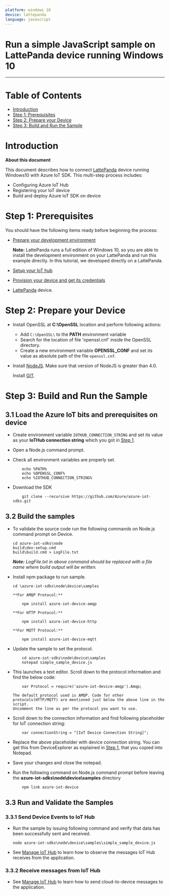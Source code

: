 ```yaml
---
platform: windows 10
device: lattepanda
language: javascript
---
```


Run a simple JavaScript sample on LattePanda device running Windows 10
===
---

# Table of Contents

-   [Introduction](#Introduction)
-   [Step 1: Prerequisites](#Prerequisites)
-   [Step 2: Prepare your Device](#PrepareDevice)
-   [Step 3: Build and Run the Sample](#Build)

<a name="Introduction"></a>
# Introduction

**About this document**

This document describes how to connect [LattePanda](http://www.lattepanda.com) device running Windows10 with Azure IoT SDK. This multi-step process includes:
-   Configuring Azure IoT Hub
-   Registering your IoT device
-   Build and deploy Azure IoT SDK on device

<a name="Prerequisites"></a>
# Step 1: Prerequisites

You should have the following items ready before beginning the process:

-   [Prepare your development environment][setup-devbox-linux]

    **Note:** LattePanda runs a full edition of Windows 10, so you are able to install the development environment on your LattePanda and run this example directly. In this tutorial, we developed directly on a LattePanda.

-   [Setup your IoT hub][lnk-setup-iot-hub]

-   [Provision your device and get its credentials][lnk-manage-iot-hub]

-   [LattePanda](http://www.lattepanda.com) device.

<a name="PrepareDevice"></a>
# Step 2: Prepare your Device

-   Install OpenSSL at **C:\OpenSSL** location and perform following actions:
    -   Add `C:\OpenSSL\` to the **PATH** environment variable
    -   Search for the location of file 'openssl.cnf' inside the OpenSSL directory.
    -   Create a new environment variable **OPENSSL_CONF** and set its value as absolute path of the file `openssl.cnf`.

-   Install [NodeJS](https://nodejs.org/en/). Make sure that version of NodeJS is greater than 4.0.

      Install [GIT](https://git-scm.com/download/win).


<a name="Build"></a>
# Step 3: Build and Run the Sample

<a name="Load"></a>
## 3.1 Load the Azure IoT bits and prerequisites on device

-   Create environment variable `IOTHUB_CONNECTION_STRING` and set its value as your **IoTHub connection string** which you got in [Step 1](#Prerequisites).

-   Open a Node.js command prompt.

-   Check all environment variables are properly set.

            echo %PATH%
            echo %OPENSSL_CONF%
            echo %IOTHUB_CONNECTION_STRING%

-   Download the SDK 

            git clone --recursive https://github.com/Azure/azure-iot-sdks.git


<a name="BuildSamples"></a>
## 3.2 Build the samples

-   To validate the source code run the following commands on Node.js command prompt on Device.

        cd azure-iot-sdks\node
        build\dev-setup.cmd
        build\build.cmd > LogFile.txt

    ***Note:*** *LogFile.txt in above command should be replaced with a file name where build output will be written.*

-   Install npm package to run sample.

      	cd \azure-iot-sdks\node\device\samples

        **For AMQP Protocol:**

            npm install azure-iot-device-amqp

        **For HTTP Protocol:**

            npm install azure-iot-device-http

        **For MQTT Protocol:**

            npm install azure-iot-device-mqtt	

-   Update the sample to set the protocol.

            cd azure-iot-sdks\node\device\samples
            notepad simple_sample_device.js

-   This launches a text editor. Scroll down to the protocol information and find the below code:

            var Protocol = require('azure-iot-device-amqp').Amqp;

        The default protocol used is AMQP. Code for other protocols(HTTP/MQTT) are mentioned just below the above line in the script. 
        Uncomment the line as per the protocol you want to use.

-   Scroll down to the connection information and find following placeholder for IoT connection string:

            var connectionString = "[IoT Device Connection String]";

-   Replace the above placeholder with device connection string. You can get this from DeviceExplorer as explained in [Step 1](#Prerequisites), that you copied into Notepad.

-   Save your changes and close the notepad.

-   Run the following command on Node.js command prompt before leaving the **azure-iot-sdks\node\device\samples** directory

            npm link azure-iot-device

<a name="Run"></a>

## 3.3 Run and Validate the Samples

### 3.3.1 Send Device Events to IoT Hub

-   Run the sample by issuing following command and verify that data has been successfully sent and received.

        node azure-iot-sdks\node\device\samples\simple_sample_device.js

-   See [Manage IoT Hub][lnk-manage-iot-hub] to learn how to observe the messages IoT Hub receives from the application.

### 3.3.2 Receive messages from IoT Hub

-   See [Manage IoT Hub][lnk-manage-iot-hub] to learn how to send cloud-to-device messages to the application.

[setup-devbox-linux]: https://github.com/Azure/azure-iot-sdks/blob/master/doc/get_started/node-devbox-setup.md
[lnk-setup-iot-hub]: https://github.com/Azure/azure-iot-sdks/blob/master/doc/setup_iothub.md
[lnk-manage-iot-hub]: https://github.com/Azure/azure-iot-sdks/blob/master/doc/manage_iot_hub.md
